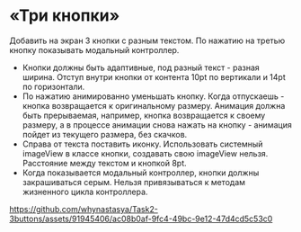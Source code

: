 # «Три кнопки»

Добавить на экран 3 кнопки с разным текстом. По нажатию на третью кнопку показывать модальный контроллер.

- Кнопки должны быть адаптивные, под разный текст - разная ширина. Отступ внутри кнопки от контента 10pt по вертикали и 14pt по горизонтали.
- По нажатию анимированно уменьшать кнопку. Когда отпускаешь - кнопка возвращается к оригинальному размеру. Анимация должна быть прерываемая, например, кнопка возвращается к своему размеру, а в процессе анимации снова нажать на кнопку - анимация пойдет из текущего размера, без скачков.
- Справа от текста поставить иконку. Использовать системный imageView в классе кнопки, создавать свою imageView нельзя. Расстояние между текстом и кнопкой 8pt.
- Когда показывается модальный контроллер, кнопки должны закрашиваться серым. Нельзя привязываться к методам жизненного цикла контроллера.

https://github.com/whynastasya/Task2-3buttons/assets/91945406/ac08b0af-9fc4-49bc-9e12-47d4cd5c53c0

